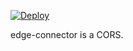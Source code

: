 [![Deploy](https://www.herokucdn.com/deploy/button.png)](https://heroku.com/deploy?template=https://github.com/jailbreak26/edge-connector.git)


edge-connector is a CORS.
